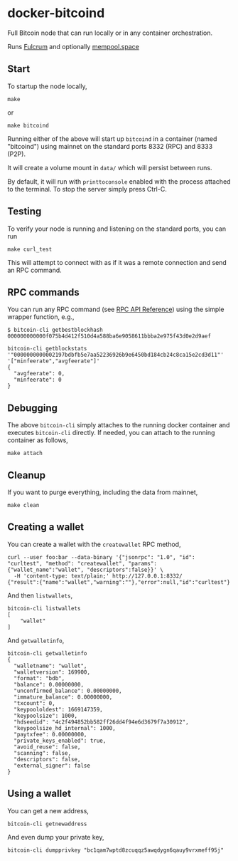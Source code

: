 # docker-bitcoind

Full Bitcoin node that can run locally or in any container orchestration.

Runs [Fulcrum](https://github.com/cculianu/Fulcrum)
 and optionally
 [mempool.space](https://github.com/mempool/mempool)



## Start

To startup the node locally,

```
make
```

or

```
make bitcoind
```

Running either of the above will start up `bitcoind` in a container (named "bitcoind") using mainnet
 on the standard ports 8332 (RPC) and 8333 (P2P).

It will create a volume mount in `data/` which will persist between runs.

By default, it will run with `printtoconsole` enabled with the process attached to the terminal.
To stop the server simply press Ctrl-C.


## Testing

To verify your node is running and listening on the standard ports, you can run

```
make curl_test
```

This will attempt to connect with as if it was a remote connection and send an RPC command.


## RPC commands

You can run any RPC command
 (see [RPC API Reference](https://developer.bitcoin.org/reference/rpc/index.html))
 using the simple wrapper function, e.g.,

```
$ bitcoin-cli getbestblockhash
000000000000f075b4d412f510d4a588ba6e9058611bbba2e975f43d0e2d9aef
```

```
bitcoin-cli getblockstats '"0000000000002197bdbfb5e7aa52236926b9e6450bd184cb24c8ca15e2cd3d11"' '["minfeerate","avgfeerate"]'
{
  "avgfeerate": 0,
  "minfeerate": 0
}

```

## Debugging

The above `bitcoin-cli` simply attaches to the running docker container and executes `bitcoin-cli` directly.
If needed, you can attach to the running container as follows,

```
make attach
```

## Cleanup

If you want to purge everything, including the data from mainnet,

```
make clean
```


## Creating a wallet

You can create a wallet with the `createwallet` RPC method,

```
curl --user foo:bar --data-binary '{"jsonrpc": "1.0", "id": "curltest", "method": "createwallet", "params": {"wallet_name":"wallet", "descriptors":false}}' \
  -H 'content-type: text/plain;' http://127.0.0.1:8332/
{"result":{"name":"wallet","warning":""},"error":null,"id":"curltest"}
```

And then `listwallets`,

```
bitcoin-cli listwallets
[
    "wallet"
]
```

And `getwalletinfo`,

```
bitcoin-cli getwalletinfo
{
  "walletname": "wallet",
  "walletversion": 169900,
  "format": "bdb",
  "balance": 0.00000000,
  "unconfirmed_balance": 0.00000000,
  "immature_balance": 0.00000000,
  "txcount": 0,
  "keypoololdest": 1669147359,
  "keypoolsize": 1000,
  "hdseedid": "4c2f494852bb582ff26dd4f94e6d3679f7a30912",
  "keypoolsize_hd_internal": 1000,
  "paytxfee": 0.00000000,
  "private_keys_enabled": true,
  "avoid_reuse": false,
  "scanning": false,
  "descriptors": false,
  "external_signer": false
}
```

## Using a wallet

You can get a new address,

```
bitcoin-cli getnewaddress

```

And even dump your private key,

```
bitcoin-cli dumpprivkey "bc1qam7wptd8zcuqqz5awqdygn6qauy9vrxmeff95j"

```


